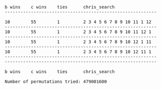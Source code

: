 <pre>
b wins    c wins    ties      chris_search
----------------------------------------------------------

10        55        1         2 3 4 5 6 7 8 9 10 11 1 12 
----------------------------------------------------------
10        55        1         2 3 4 5 6 7 8 9 10 11 12 1 
----------------------------------------------------------
10        55        1         2 3 4 5 6 7 8 9 10 12 1 11 
----------------------------------------------------------
10        55        1         2 3 4 5 6 7 8 9 10 12 11 1 
----------------------------------------------------------
----------------------------------------------------------

b wins    c wins    ties      chris_search

Number of permutations tried: 479001600
</pre>
